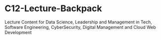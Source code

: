 # C12-Lecture-Backpack
Lecture Content for Data Science, Leadership and Management in Tech, Software Engineering, CyberSecurity, Digital Management and Cloud Web Development

